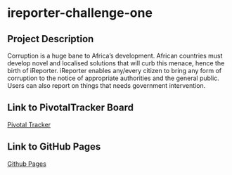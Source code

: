 # ireporter-challenge-one

## Project Description
Corruption is a huge bane to Africa’s development. African countries must develop novel and 
localised solutions that will curb this menace, hence the birth of iReporter. iReporter enables 
any/every citizen to bring any form of corruption to the notice of appropriate authorities and the 
general public. Users can also report on things that needs government intervention.

## Link to PivotalTracker Board
[Pivotal Tracker](https://www.pivotaltracker.com/n/projects/2232126 "IReporter PivotalTracker board")

## Link to GitHub Pages
[Github Pages](https://llwasampijja.github.io/ireporter-challenge-one/UI/ "IReporter GitHub pages link")

